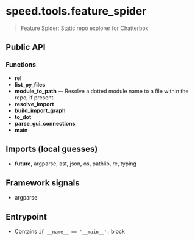 # speed.tools.feature_spider

> Feature Spider: Static repo explorer for Chatterbox

## Public API


### Functions
- **rel**
- **list_py_files**
- **module_to_path** — Resolve a dotted module name to a file within the repo, if present.
- **resolve_import**
- **build_import_graph**
- **to_dot**
- **parse_gui_connections**
- **main**

## Imports (local guesses)
- __future__, argparse, ast, json, os, pathlib, re, typing

## Framework signals
- argparse

## Entrypoint
- Contains `if __name__ == '__main__':` block
